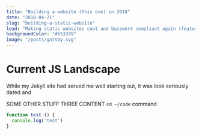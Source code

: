 ```yaml
---
title: "Building a website (this one) in 2018"
date: "2018-04-21"
slug: "building-a-static-website"
lead: "Making static websites cool and buzzword compliant again (featuring: React, GatsbyJS, GraphQL, and Styled Components)"
backgroundColor: "#653399"
image: "/posts/gatsby.svg"
---
```


# Current JS Landscape

While my Jekyll site had served me well starting out, it was look seriously
dated and


SOME OTHER STUFF THREE CONTENT `cd ~/code` command

```javascript
function test () {
  console.log('test')
}
```
